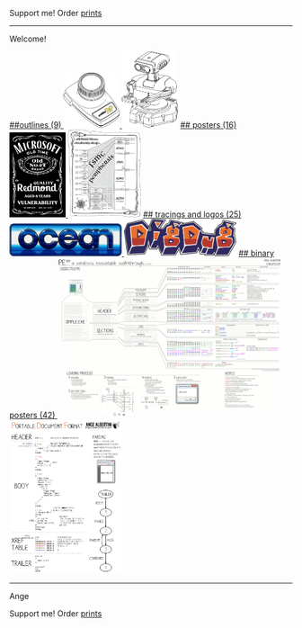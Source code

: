 Support me! Order [prints](http://prints.corkami.com/)

---
Welcome!

<a href="outline/README.md">
##outlines (9)
<img src="outline/AtariCX30.png" width="100"> <img src="outline/rob.png" width="100"></a>

<a href="posters/README.md">
## posters (16)
<img src="posters/MS067OldVuln.png" width="100"> <img src="posters/STM32F40xxx.png" width="130"></a>

<a href="tracing/README.md">
## tracings and logos (25)
<img src="tracing/ocean.png" width="200"> <img src="tracing/Digdug.png" width="200"></a>

<a href="binary/README.md">
## binary posters (42)
<img src="binary/PE101.png" width="400"><img src="binary/PDF.png" width="200"></a>

---
Ange

Support me! Order [prints](http://prints.corkami.com/)
